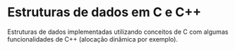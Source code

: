 # Estruturas de dados em C e C++

Estruturas de dados implementadas utilizando conceitos de C com algumas funcionalidades de C++ (alocação dinâmica por exemplo).
